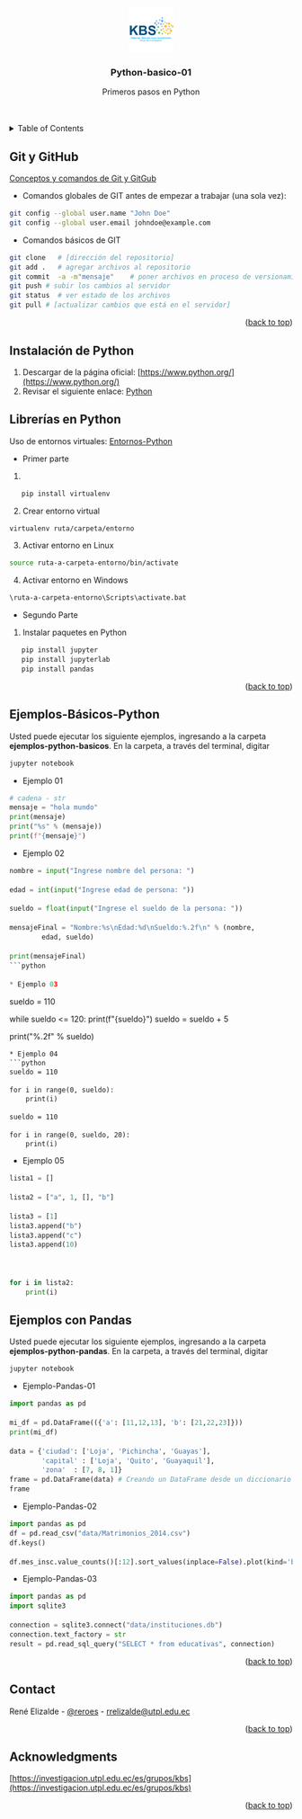 <div id="top"></div>
<!--
*** Thanks for checking out the Best-README-Template. If you have a suggestion
*** that would make this better, please fork the repo and create a pull request
*** or simply open an issue with the tag "enhancement".
*** Don't forget to give the project a star!
*** Thanks again! Now go create something AMAZING! :D
-->
<!-- PROJECT LOGO -->
<br />
<div align="center">
  <a href="https://github.com/Knowledge-Based-Systems/Python-basico-01">
    <img src="images/logo-kbs.png" alt="logo-kbs" width="80" height="80">
  </a>

<h3 align="center">Python-basico-01</h3>

  <p align="center">
    Primeros pasos en Python
    <br />
    <br />
    <br />
   
  </p>
</div>



<!-- TABLE OF CONTENTS -->
<details>
  <summary>Table of Contents</summary>
  <ol>
    <li>
      <a href="#Git-y-GitHub">Git y GitHub</a>
    </li>
    <li><a href="#Instalación-de-Python">Instalación de Python</a></li>
    <li><a href="#Librerías-en-Python">Librerías en Python</a></li>
    <li><a href="#Ejemplos-básicos-Python">Ejemplos-Básicos-Python</a></li>
    <li><a href="#Ejemplos-con-Pandas">Ejemplos con Pandas</a></li>
    <li><a href="#contact">Contact</a></li>
    <li><a href="#acknowledgments">Acknowledgments</a></li>
  </ol>
</details>



<!-- ABOUT THE PROJECT -->
## Git y GitHub


[Conceptos y comandos de Git y GitGub](https://www.canva.com/design/DAEtXTH2Kg8/qwC_wkqstmOwShmmnFFdEw/view?website#2) 

* Comandos globales de GIT antes de empezar a trabajar (una sola vez):
```sh
git config --global user.name "John Doe"
git config --global user.email johndoe@example.com
```
* Comandos básicos de GIT
```sh
git clone 	# [dirección del repositorio]
git add .   # agregar archivos al repositorio
git commit  -a -m"mensaje"    # poner archivos en proceso de versionamiento en el local
git push # subir los cambios al servidor
git status  # ver estado de los archivos
git pull # [actualizar cambios que está en el servidor]
```

<p align="right">(<a href="#top">back to top</a>)</p>


<!-- GETTING STARTED -->
## Instalación de Python

1. Descargar de la página oficial: [https://www.python.org/](https://www.python.org/) 
2. Revisar el siguiente enlace: [Python](https://www.canva.com/design/DAE6ZNEML6k/ZMXgexKAXGd-O3giMJVHjQ/view?website#2) 


## Librerías en Python

Uso de entornos virtuales: [Entornos-Python](https://www.canva.com/design/DAE6ZGmZvUo/-onO254gacXbtn5caOwN4g/view?website#2) 

* Primer parte
1. 
```sh
   pip install virtualenv
```
2. Crear entorno virtual
```sh
virtualenv ruta/carpeta/entorno
```
3. Activar entorno en Linux
```sh
source ruta-a-carpeta-entorno/bin/activate
```
4. Activar entorno en Windows
```sh
\ruta-a-carpeta-entorno\Scripts\activate.bat
```

* Segundo Parte
1. Instalar paquetes en Python 
```sh
   pip install jupyter
   pip install jupyterlab
   pip install pandas
```

<p align="right">(<a href="#top">back to top</a>)</p>

## Ejemplos-Básicos-Python

Usted puede ejecutar los siguiente ejemplos, ingresando a la carpeta **ejemplos-python-basicos**. En la carpeta, a través del terminal, digitar
```python
jupyter notebook
```

* Ejemplo 01
```python
# cadena - str
mensaje = "hola mundo"
print(mensaje)
print("%s" % (mensaje))
print(f"{mensaje}")
```

* Ejemplo 02
```python
nombre = input("Ingrese nombre del persona: ")

edad = int(input("Ingrese edad de persona: "))

sueldo = float(input("Ingrese el sueldo de la persona: "))
                    
mensajeFinal = "Nombre:%s\nEdad:%d\nSueldo:%.2f\n" % (nombre, 
        edad, sueldo)

print(mensajeFinal)
```python

* Ejemplo 03
```
sueldo = 110

while sueldo <= 120:
    print(f"{sueldo}")
    sueldo = sueldo + 5

print("%.2f" % sueldo)
```
* Ejemplo 04
```python
sueldo = 110

for i in range(0, sueldo):
    print(i)

sueldo = 110

for i in range(0, sueldo, 20):
    print(i)
```

* Ejemplo 05
```python
lista1 = []

lista2 = ["a", 1, [], "b"]

lista3 = [1]
lista3.append("b")
lista3.append("c")
lista3.append(10)



for i in lista2:
    print(i)
```
<!-- USAGE EXAMPLES -->
## Ejemplos con Pandas

Usted puede ejecutar los siguiente ejemplos, ingresando a la carpeta **ejemplos-python-pandas**. En la carpeta, a través del terminal, digitar
```python
jupyter notebook
```

* Ejemplo-Pandas-01
```python
import pandas as pd

mi_df = pd.DataFrame(({'a': [11,12,13], 'b': [21,22,23]}))
print(mi_df)

data = {'ciudad': ['Loja', 'Pichincha', 'Guayas'],
        'capital' : ['Loja', 'Quito', 'Guayaquil'],
        'zona'  : [7, 8, 1]}
frame = pd.DataFrame(data) # Creando un DataFrame desde un diccionario
frame
```
* Ejemplo-Pandas-02
```python
import pandas as pd
df = pd.read_csv("data/Matrimonios_2014.csv")
df.keys()

df.mes_insc.value_counts()[:12].sort_values(inplace=False).plot(kind='barh');
```
* Ejemplo-Pandas-03
```python
import pandas as pd
import sqlite3

connection = sqlite3.connect("data/instituciones.db")
connection.text_factory = str
result = pd.read_sql_query("SELECT * from educativas", connection)
```


<p align="right">(<a href="#top">back to top</a>)</p>


<!-- CONTACT -->
## Contact

René Elizalde - [@reroes](https://twitter.com/reroes) - rrelizalde@utpl.edu.ec


<p align="right">(<a href="#top">back to top</a>)</p>



<!-- ACKNOWLEDGMENTS -->
## Acknowledgments

[https://investigacion.utpl.edu.ec/es/grupos/kbs](https://investigacion.utpl.edu.ec/es/grupos/kbs) 
<p align="right">(<a href="#top">back to top</a>)</p>

